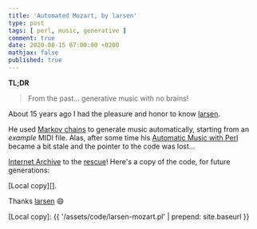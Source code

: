 ```yaml
---
title: 'Automated Mozart, by larsen'
type: post
tags: [ perl, music, generative ]
comment: true
date: 2020-08-15 07:00:00 +0200
mathjax: false
published: true
---
```


**TL;DR**

> From the past... generative music with no brains!

About 15 years ago I had the pleasure and honor to know [larsen][].

He used [Markov chains][] to generate music automatically, starting from
an *example* MIDI file. Alas, after some time his [Automatic Music with
Perl][] became a bit stale and the pointer to the code was lost...

[Internet Archive][] to the [rescue][]! Here's a copy of the code, for
future generations:

<script src='https://gitlab.com/polettix/notechs/-/snippets/2004497.js'></script>

[Local copy][].

Thanks [larsen][] 😄


[larsen]: https://perlmonks.org/?node=larsen
[Markov chains]: https://en.wikipedia.org/wiki/Markov_chain
[Automatic Music with Perl]: https://perlmonks.org/?node_id=151249
[rescue]: https://web.archive.org/web/20090106192605/http://larsen.perlmonk.org/src/mozart.txt
[Internet Archive]: https://archive.org/
[Local copy]: {{ '/assets/code/larsen-mozart.pl' | prepend: site.baseurl }}
